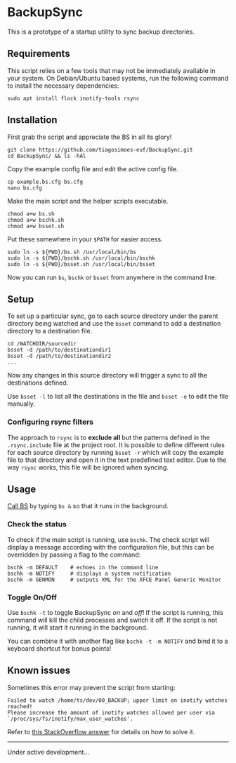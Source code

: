 # BackupSync

This is a prototype of a startup utility to sync backup directories.

## Requirements

This script relies on a few tools that may not be immediately available in your system. On Debian/Ubuntu based systems, run the following command to install the necessary dependencies:

    sudo apt install flock inotify-tools rsync

## Installation

First grab the script and appreciate the BS in all its glory!

    git clone https://github.com/tiagosimoes-euf/BackupSync.git
    cd BackupSync/ && ls -hAl

Copy the example config file and edit the active config file.

    cp example.bs.cfg bs.cfg
    nano bs.cfg

Make the main script and the helper scripts executable.

    chmod a+w bs.sh
    chmod a+w bschk.sh
    chmod a+w bsset.sh

Put these somewhere in your `$PATH` for easier access.

    sudo ln -s ${PWD}/bs.sh /usr/local/bin/bs
    sudo ln -s ${PWD}/bschk.sh /usr/local/bin/bschk
    sudo ln -s ${PWD}/bsset.sh /usr/local/bin/bsset

Now you can run `bs`, `bschk` or `bsset` from anywhere in the command line.

## Setup

To set up a particular sync, go to each source directory under the parent directory being watched and use the `bsset` command to add a destination directory to a destination file.

    cd /WATCHDIR/sourcedir
    bsset -d /path/to/destinationdir1
    bsset -d /path/to/destinationdir2
    ...

Now any changes in this source directory will trigger a sync to all the destinations defined.

Use `bsset -l` to list all the destinations in the file and `bsset -e` to edit the file manually.

### Configuring rsync filters

The approach to `rsync` is to **exclude all** but the patterns defined in the `.rsync.include` file at the project root. It is possible to define different rules for each source directory by running `bsset -r` which will copy the example file to that directory and open it in the text predefined text editor. Due to the way `rsync` works, this file will be ignored when syncing.

## Usage

[Call BS](http://gph.is/PgdFS8) by typing `bs &` so that it runs in the background.

### Check the status

To check if the main script is running, use `bschk`. The check script will display a message according with the configuration file, but this can be overridden by passing a flag to the command:

    bschk -m DEFAULT    # echoes in the command line
    bschk -m NOTIFY     # displays a system notification
    bschk -m GENMON     # outputs XML for the XFCE Panel Generic Monitor

### Toggle On/Off

Use `bschk -t` to toggle BackupSync *on* and *off*! If the script is running, this command will kill the child processes and switch it off. If the script is not running, it will start it running in the background.

You can combine it with another flag like `bschk -t -m NOTIFY` and bind it to a keyboard shortcut for bonus points!

## Known issues

Sometimes this error may prevent the script from starting:

    Failed to watch /home/ts/dev/00_BACKUP; upper limit on inotify watches reached!
    Please increase the amount of inotify watches allowed per user via `/proc/sys/fs/inotify/max_user_watches'.

Refer to [this StackOverflow answer](https://stackoverflow.com/a/53078114) for details on how to solve it.

---

Under active development...
